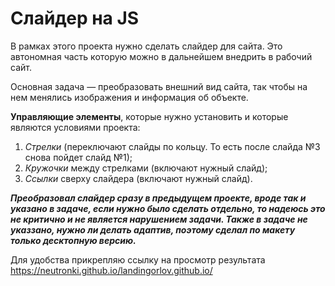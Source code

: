 # Слайдер на JS
В рамках этого проекта нужно сделать слайдер для сайта. Это автономная часть которую можно в дальнейшем внедрить в рабочий сайт. 

Основная задача — преобразовать внешний вид сайта, так чтобы на нем менялись изображения и информация об объекте.

**Управляющие элементы**, которые нужно установить и которые являются условиями проекта:
1. *Стрелки* (переключают слайды по кольцу. То есть после слайда №3 снова пойдет слайд №1);
2. *Кружочки* между стрелками (включают нужный слайд);
3. *Ссылки* сверху слайдера (включают нужный слайд).

***Преобразовал слайдер сразу в предыдущем проекте, вроде так и указано в задаче, если нужно было сделать отдельно, то надеюсь это не критично и не является нарушением задачи. Также в задаче не указзано, нужно ли делать адаптив, поэтому сделал по макету только десктопную версию.***

Для удобства прикрепляю ссылку на просмотр результата https://neutronki.github.io/landingorlov.github.io/
